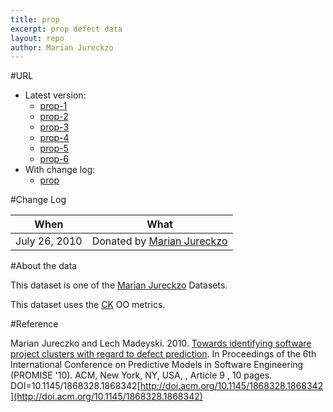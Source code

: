 ```yaml
---
title: prop
excerpt: prop defect data
layout: repo
author: Marian Jureckzo
---
```



#URL

  * Latest version: 
    * [prop-1](https://terapromise.csc.ncsu.edu:8443/svn/repo/defect/ck/prop/prop-1/prop-1.csv) 
    * [prop-2](https://terapromise.csc.ncsu.edu:8443/svn/repo/defect/ck/prop/prop-2/prop-2.csv)
    * [prop-3](https://terapromise.csc.ncsu.edu:8443/svn/repo/defect/ck/prop/prop-3/prop-3.csv)
    * [prop-4](https://terapromise.csc.ncsu.edu:8443/svn/repo/defect/ck/prop/prop-4/prop-4.csv)
    * [prop-5](https://terapromise.csc.ncsu.edu:8443/svn/repo/defect/ck/prop/prop-5/prop-5.csv)
    * [prop-6](https://terapromise.csc.ncsu.edu:8443/svn/repo/defect/ck/prop/prop-6/prop-6.csv)
  * With change log:
     * [prop](https://terapromise.csc.ncsu.edu:8443/svn/repo/defect/ck/prop/)

#Change Log

When | What
---- | ----
July 26, 2010 | Donated by [Marian Jureckzo](/repo/people/data-donors/promise3.html)

#About the data

This dataset is one of the [Marian Jureckzo](/repo/people/data-donors/promise3.html) Datasets.

This dataset uses the [CK](/repo/defect/ck) OO metrics.

#Reference

Marian Jureczko and Lech Madeyski. 2010. [Towards identifying software project clusters with regard to defect prediction](http://dl.acm.org/citation.cfm?id=1868328.1868342&coll=DL&dl=GUIDE&CFID=96280125&CFTOKEN=47274353). In
Proceedings of the 6th International Conference on Predictive
Models in Software Engineering (PROMISE '10). ACM, New York,
NY, USA, , Article 9 , 10 pages. DOI=10.1145/1868328.1868342[http://doi.acm.org/10.1145/1868328.1868342](http://doi.acm.org/10.1145/1868328.1868342)

